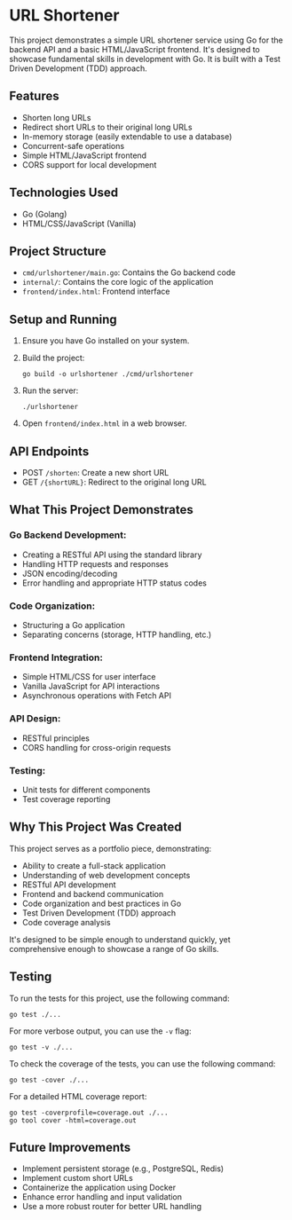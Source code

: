 # URL Shortener

This project demonstrates a simple URL shortener service using Go for the backend API and a basic HTML/JavaScript frontend. It's designed to showcase fundamental skills in development with Go. It is built with a Test Driven Development (TDD) approach.

## Features

- Shorten long URLs
- Redirect short URLs to their original long URLs
- In-memory storage (easily extendable to use a database)
- Concurrent-safe operations
- Simple HTML/JavaScript frontend
- CORS support for local development

## Technologies Used

- Go (Golang)
- HTML/CSS/JavaScript (Vanilla)

## Project Structure

- `cmd/urlshortener/main.go`: Contains the Go backend code
- `internal/`: Contains the core logic of the application
- `frontend/index.html`: Frontend interface

## Setup and Running

1. Ensure you have Go installed on your system.

2. Build the project:
   ```
   go build -o urlshortener ./cmd/urlshortener
   ```

3. Run the server:
   ```
   ./urlshortener
   ```

4. Open `frontend/index.html` in a web browser.

## API Endpoints

- POST `/shorten`: Create a new short URL
- GET `/{shortURL}`: Redirect to the original long URL

## What This Project Demonstrates

### Go Backend Development:
- Creating a RESTful API using the standard library
- Handling HTTP requests and responses
- JSON encoding/decoding
- Error handling and appropriate HTTP status codes

### Code Organization:
- Structuring a Go application
- Separating concerns (storage, HTTP handling, etc.)

### Frontend Integration:
- Simple HTML/CSS for user interface
- Vanilla JavaScript for API interactions
- Asynchronous operations with Fetch API

### API Design:
- RESTful principles
- CORS handling for cross-origin requests

### Testing:
- Unit tests for different components
- Test coverage reporting

## Why This Project Was Created

This project serves as a portfolio piece, demonstrating:

- Ability to create a full-stack application
- Understanding of web development concepts
- RESTful API development
- Frontend and backend communication
- Code organization and best practices in Go
- Test Driven Development (TDD) approach
- Code coverage analysis

It's designed to be simple enough to understand quickly, yet comprehensive enough to showcase a range of Go skills.

## Testing

To run the tests for this project, use the following command:

```
go test ./...
```

For more verbose output, you can use the `-v` flag:

```
go test -v ./...
```

To check the coverage of the tests, you can use the following command:

```
go test -cover ./...
```

For a detailed HTML coverage report:

```
go test -coverprofile=coverage.out ./...
go tool cover -html=coverage.out
```

## Future Improvements

- Implement persistent storage (e.g., PostgreSQL, Redis)
- Implement custom short URLs
- Containerize the application using Docker
- Enhance error handling and input validation
- Use a more robust router for better URL handling